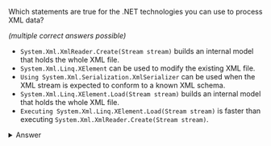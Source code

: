 Which statements are true for the .NET technologies you can use to process XML data?

_(multiple correct answers possible)_

- `System.Xml.XmlReader.Create(Stream stream)` builds an internal model that holds the whole XML file.
- `System.Xml.Linq.XElement` can be used to modify the existing XML file.
- `Using System.Xml.Serialization.XmlSerializer` can be used when the XML stream is expected to conform to a known XML schema.
- `System.Xml.Linq.XElement.Load(Stream stream)` builds an internal model that holds the whole XML file.
- `Executing System.Xml.Linq.XElement.Load(Stream stream)` is faster than executing `System.Xml.XmlReader.Create(Stream stream)`.

<details><summary>Answer</summary>

> - `System.Xml.Linq.XElement` can be used to modify the existing XML file.
> - `Using System.Xml.Serialization.XmlSerializer` can be used when the XML stream is expected to conform to a known XML schema.
> - `System.Xml.Linq.XElement.Load(Stream stream)` builds an internal model that holds the whole XML file.

</details>

